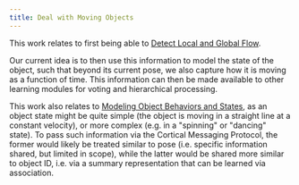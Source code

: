```yaml
---
title: Deal with Moving Objects
---
```


This work relates to first being able to [Detect Local and Global Flow](../../future-work/sensor-module-improvements/detect-local-and-global-flow.md).

Our current idea is to then use this information to model the state of the object, such that beyond its current pose, we also capture how it is moving as a function of time. This information can then be made available to other learning modules for voting and hierarchical processing.

This work also relates to [Modeling Object Behaviors and States](../../future-work/learning-module-improvements/implement-test-gnns-to-model-object-behaviors-states.md), as an object state might be quite simple (the object is moving in a straight line at a constant velocity), or more complex (e.g. in a "spinning" or "dancing" state). To pass such information via the Cortical Messaging Protocol, the former would likely be treated similar to pose (i.e. specific information shared, but limited in scope), while the latter would be shared more similar to object ID, i.e. via a summary representation that can be learned via association.
